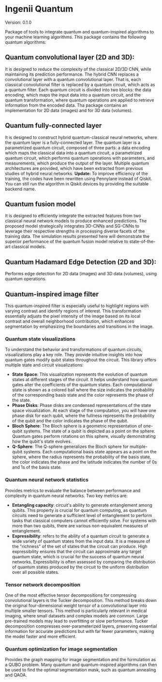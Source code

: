 # Ingenii Quantum

Version: 0.1.0

Package of tools to integrate quantum and quantum-inspired algorithms to your machine learning algorithms. This package contains the following quantum algorithms:

## Quantum convolutional layer (2D and 3D):
It is designed to reduce the complexity of the classical 2D/3D CNN, while maintaining its prediction performance. The hybrid CNN replaces a convolutional layer with a quantum convolutional layer. That is, each classical convolutional filter is replaced by a quantum circuit, which acts as a quantum filter. Each quantum circuit is divided into two blocks: the data encoding, which maps the input data into a quantum circuit, and the quantum transformation, where quantum operations are applied to retrieve information from the encoded data. Tha package contains an implementation for 2D data (images) and for 3D data (volumes).

## Quantum fully-connected layer
It is designed to construct hybrid quantum-classical neural networks, where the quantum layer is a fully-connected layer. The quantum layer is a parametrized quantum circuit, composed of three parts: a data encoding which maps the classical data into a quantum circuit, a parametrized quantum circuit, which performs quantum operations with parameters, and measurements, which produce the output of the layer. Multiple quantum architectures are provided, which have been extracted from previous studies of hybrid neural networks. **Update:** To improve efficiency of the training, the codes have been rewritten using Pennylane instead of Qiskit. You can still run the algorithm in Qiskit devices by providing the suitable backend name.  

## Quantum fusion model
It is designed to efficiently integrate the extracted features from two classical neural network models to produce enhanced predictions. The proposed model strategically integrates 3D-CNNs and SG-CNNs to leverage their respective strengths in processing diverse facets of the training data. 
The simulation results presented here will demonstrate the superior performance of the quantum fusion model relative to state-of-the-art classical models.

## Quantum Hadamard Edge Detection (2D and 3D):
Performs edge detection for 2D data (images) and 3D data (volumes), using quantum operations. 

## Quantum-inspired image filter
This quantum-inspired filter is especially useful to highlight regions with varying contrast and identify regions of interest. This transformation essentially adjusts the pixel intensity of the image based on its local contrast and overall neighborhood contribution, which enhances segmentation by emphasizing the boundaries and transitions in the image.

### Quantum state visualizations
To understand the behavior and transformations of quantum circuits, visualizations play a key role. They provide intuitive insights into how quantum gates modify qubit states throughout the circuit. This library offers multiple state and circuit visualizations:

+ **State Space**: This visualization represents the evolution of quantum states at different stages of the circuit. It helps understand how quantum gates alter the coefficients of the quantum states. Each computational state is shown as a colored ball where the size indicates the probability of the corresponding basis state and the color represents the phase of the state.
+ **Phase Disks**: Phase disks are condensed representations of the state space visualization. At each stage of the computation, you will have one phase disk for each qubit, where the fullness represents the probability of the qubit and the color indicates the phase of the qubit.
+ **Bloch Sphere**: The Bloch sphere is a geometric representation of one-qubit systems. The state of a qubit is depicted as a point on the sphere. Quantum gates perform rotations on this sphere, visually demonstrating how the qubit's state evolves.
+ **Q-Sphere**: The Q-sphere generalizes the Bloch sphere for multiple-qubit systems. Each computational basis state appears as a point on the sphere, where the radius represents the probability of the basis state, the color indicates the phase and the latitude indicates the number of 0s and 1s of the basis state.

### Quantum neural network statistics
Provides metrics to evaluate the balance between performance and complexity in quantum neural networks. Two key metrics are:

+ **Entangling capacity**: circuit's ability to generate entanglement among qubits. This property is crucial for quantum computing, as quantum circuits need to generate a sufficient level of entanglement to perform tasks that classical computers cannot efficiently solve. For systems with more than two qubits, there are various non-equivalent measures of entanglement.
+ **Expressibility**: refers to the ability of a quantum circuit to generate a wide variety of quantum states from the input data. It is a measure of the "richness" of the set of states that the circuit can produce. High expressibility ensures that the circuit can approximate any target quantum state, which is crucial for the success of quantum neural networks. Expressibility is often assessed by comparing the distribution of quantum states produced by the circuit to the uniform distribution over all possible states. 

### Tensor network decomposition
One of the most effective tensor decompositions for compressing convolutional layers is the Tucker decomposition. This method breaks down the original four-dimensional weight tensor of a convolutional layer into multiple smaller tensors. This method is particularly relevant in medical imaging, where small datasets and complex models are common. Large pre-trained models may lead to overfitting or slow performance. Tucker decomposition compresses over-parameterized layers, preserving essential information for accurate predictions but with far fewer parameters, making the model faster and more efficient.

### Quantum optimization for image segmentation
Provides the graph mapping for image segmentation and the formulation as a QUBO problem. Many quantum and quantum-inspired algorithms can then be used to find the optimal segmentation mask, such as quantum annealing and QAOA. 